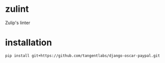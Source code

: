 # zulint
Zulip's linter

# installation
``` 
pip install git+https://github.com/tangentlabs/django-oscar-paypal.git 
```
